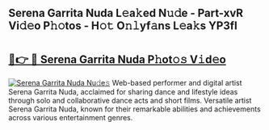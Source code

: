 ## Serena Garrita Nuda L𝚎a𝚔ed N𝚞𝚍e - Part-xvR Vi𝚍𝚎o P𝚑𝚘tos - H𝚘𝚝 O𝚗𝚕yf𝚊ns L𝚎a𝚔s YP3fI

# <h2><a href="http://kf0mtq.oniu.top/?m=Serena+Garrita+Nuda">🔗👉 🔴 Serena Garrita Nuda P𝚑ot𝚘𝚜 V𝚒d𝚎o</a></h2>

[![Serena Garrita Nuda Nu𝚍e𝚜](https://i.imgur.com/0qMVB7G.gif)](http://kf0mtq.oniu.top/?m=Serena+Garrita+Nuda)
Web-based performer and digital artist Serena Garrita Nuda, acclaimed for sharing dance and lifestyle ideas through solo and collaborative dance acts and short films. Versatile artist Serena Garrita Nuda, known for their remarkable abilities and achievements across various entertainment genres.  
